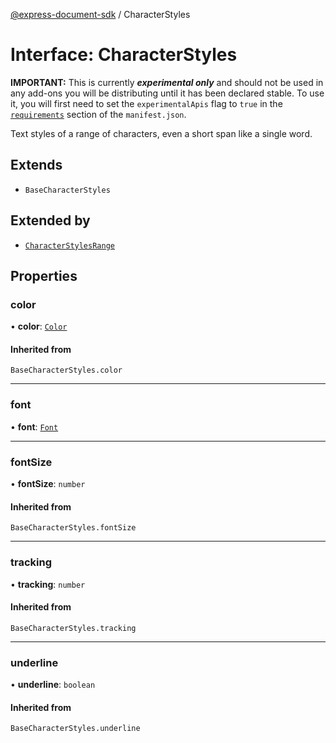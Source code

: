 [@express-document-sdk](../overview.md) / CharacterStyles

# Interface: CharacterStyles

<InlineAlert slots="text" variant="warning"/>

**IMPORTANT:** This is currently ___experimental only___ and should not be used in any add-ons you will be distributing until it has been declared stable. To use it, you will first need to set the `experimentalApis` flag to `true` in the [`requirements`](../../../manifest/index.md#requirements) section of the `manifest.json`.

Text styles of a range of characters, even a short span like a single word.

## Extends

-   `BaseCharacterStyles`

## Extended by

-   [`CharacterStylesRange`](CharacterStylesRange.md)

## Properties

### color

• **color**: [`Color`](Color.md)

#### Inherited from

`BaseCharacterStyles.color`

---

### font

• **font**: [`Font`](../type-aliases/Font.md)

---

### fontSize

• **fontSize**: `number`

#### Inherited from

`BaseCharacterStyles.fontSize`

---

### tracking

• **tracking**: `number`

#### Inherited from

`BaseCharacterStyles.tracking`

---

### underline

• **underline**: `boolean`

#### Inherited from

`BaseCharacterStyles.underline`
